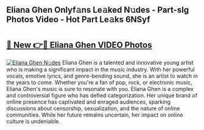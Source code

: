 ## Eliana Ghen Onlyf𝚊ns Le𝚊ked N𝚞des - Part-sIg Photos Video - Hot Part Le𝚊ks 6NSyf

# <h2><a href="http://ab96996.deff.icu/?id=Eliana+Ghen">🔗 New 👉🔴 Eliana Ghen VIDEO Photos</a></h2>

[![Eliana Ghen N𝚞des](https://i.imgur.com/rIISA9y.gif)](http://ab96996.deff.icu/?id=Eliana+Ghen)
Eliana Ghen is a talented and innovative young artist who is making a significant impact in the music industry. With her powerful vocals, emotive lyrics, and genre-bending sound, she is an artist to watch in the years to come. Whether you're a fan of pop, rock, or electronic music, Eliana Ghen's music is sure to resonate with you. Eliana Ghen is a complex and controversial figure who has defied categorization. Her unique brand of online presence has captivated and enraged audiences, sparking discussions about censorship, sexualization, and the nature of online communities. While her future remains uncertain, her impact on online culture is undeniable.
